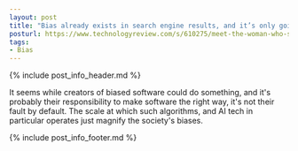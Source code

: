 ```yaml
---
layout: post
title: "Bias already exists in search engine results, and it’s only going to get worse"
posturl: https://www.technologyreview.com/s/610275/meet-the-woman-who-searches-out-search-engines-bias-against-women-and-minorities/
tags:
- Bias
---
```


{% include post_info_header.md %}

It seems while creators of biased software could do something, and it's probably their responsibility to make software the right way, it's not their fault by default. The scale at which such algorithms, and AI tech in particular operates just magnify the society's biases.

<!--more-->
{% include post_info_footer.md %}
